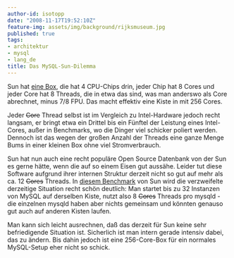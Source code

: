 ```yaml
---
author-id: isotopp
date: "2008-11-17T19:52:10Z"
feature-img: assets/img/background/rijksmuseum.jpg
published: true
tags:
- architektur
- mysql
- lang_de
title: Das MySQL-Sun-Dilemma
---
```


Sun hat 
[eine Box](http://catalog.sun.com/is-bin/INTERSHOP.enfinity/WFS/Sun_Catalogue-Sun_Catalogue_DE-Site/de_DE/-/EUR/ViewCatalog-Browse?CatalogCategoryID=ZXVIBe.d7kYAAAEZYYsJ0gWj),
die hat 4 CPU-Chips drin, jeder Chip hat 8 Cores und jeder Core hat 8 Threads, die in etwa das sind, was man anderswo als Core abrechnet, minus 7/8 FPU.
Das macht effektiv eine Kiste in mit 256 Cores.

Jeder <strike>Core</strike> Thread selbst ist im Vergleich zu Intel-Hardware jedoch recht langsam, er bringt etwa ein Drittel bis ein Fünftel der Leistung eines Intel-Cores, außer in Benchmarks, wo die Dinger viel schicker poliert werden.
Dennoch ist das wegen der großen Anzahl der Threads eine ganze Menge Bums in einer kleinen Box ohne viel Stromverbrauch.

Sun hat nun auch eine recht populäre Open Source Datenbank von der Sun es gerne hätte, wenn die auf so einem Eisen gut aussähe.
Leider tut diese Software aufgrund ihrer internen Struktur derzeit nicht so gut auf mehr als ca. 12 <strike>Cores</strike> Threads.
In 
[diesem Benchmark](http://blogs.sun.com/mrbenchmark/entry/scaling_mysql_on_a_256) 
von Sun wird die verzweifelte derzeitige Situation recht schön deutlich: 
Man startet bis zu 32 Instanzen von MySQL auf derselben Kiste, nutzt also 8 <strike>Cores</strike> Threads pro mysqld - die einzelnen mysqld haben aber nichts gemeinsam und könnten genauso gut auch auf anderen Kisten laufen.

Man kann sich leicht ausrechnen, daß das derzeit für Sun keine sehr befriedigende Situation ist. 
Sicherlich ist man intern gerade intensiv dabei, das zu ändern. 
Bis dahin jedoch ist eine 256-Core-Box für ein normales MySQL-Setup eher nicht so schick.
